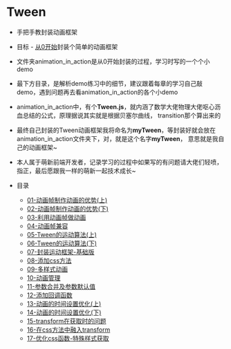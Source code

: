 # Tween

* 手把手教封装动画框架

* 目标 - [从0开始](./01-动画帧制作动画的优势(上)/1-动画帧制作动画的优势(上).md)封装个简单的动画框架

* 文件夹animation_in_action是从0开始封装的过程，学习时写的一个个小demo

* 最下方目录，是解析demo练习中的细节，建议跟着每章的学习自己敲demo，遇到问题再去看animation_in_action的各个小demo

* animation_in_action中，有个**Tween.js**，就内涵了数学大佬物理大佬呕心沥血总结的公式，原理据说其实就是根据贝塞尔曲线，
    transition那个算出来的
    
* 最终自己封装的Tween动画框架我将命名为**myTween**，等封装好就会放在animation_in_action文件夹下，对，就是这个名字**myTween**，
    意思就是我自己的动画框架~  
    
* 本人属于萌新前端开发者，记录学习的过程中如果写的有问题请大佬们轻喷，指正，最后愿跟我一样的萌新一起技术成长~      

* 目录

    * [01-动画帧制作动画的优势(上)](./01-动画帧制作动画的优势(上)/1-动画帧制作动画的优势(上).md)
    * [02-动画帧制作动画的优势(下)](./02-动画帧制作动画的优势(下)/2-动画帧制作动画的优势(下).md)
    * [03-利用动画帧做动画](./03-利用动画帧做动画/3-利用动画帧做动画.md)
    * [04-动画帧兼容](./04-动画帧兼容/4-动画帧兼容.md)
    * [05-Tween的运动算法(上)](./05-Tween的运动算法(上)/5-Tween的运动算法(上).md)
    * [06-Tween的运动算法(下)](./06-Tween的运动算法(下)/6-Tween的运动算法(下).md)
    * [07-封装运动框架-基础版](./07-封装运动框架-基础版/7-封装运动框架-基础版.md)
    * [08-添加css方法](./08-添加css方法/8-添加css方法.md)
    * [09-多样式动画](./09-多样式动画/9-多样式动画.md)
    * [10-动画管理](./10-动画管理/10-动画管理.md)
    * [11-参数合并及参数默认值](./11-参数合并及参数默认值/11-参数合并及参数默认值.md)
    * [12-添加回调函数](./12-添加回调函数/12-添加回调函数.md)
    * [13-动画的时间设置优化(上)](./13-动画的时间设置优化(上)/13-动画的时间设置优化(上).md)
    * [14-动画的时间设置优化(下)](./14-动画的时间设置优化(下)/14-动画的时间设置优化(下).md)
    * [15-transform在获取时的问题](./15-transform在获取时的问题/15-transform在获取时的问题.md)
    * [16-在css方法中融入transform](./16-在css方法中融入transform/16-在css方法中融入transform.md)
    * [17-优化css函数-特殊样式获取](./17-优化css函数-特殊样式获取/17-优化css函数-特殊样式获取.md)
    